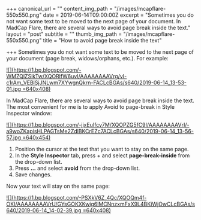 +++
canonical_url = ""
content_img_path = "/images/mcapflare-550x550.png"
date = 2019-06-14T09:00:00Z
excerpt = "Sometimes you do not want some text to be moved to the next page of your document. In MadCap Flare, there are several ways to avoid page break inside the text."
layout = "post"
subtitle = ""
thumb_img_path = "/images/mcapflare-550x550.png"
title = "How to avoid page break inside the text"

+++
Sometimes you do not want some text to be moved to the next page of your document (page break, widows/orphans, etc.). For example:

[![](https://1.bp.blogspot.com/-WMZQlZSikTw/XQORlfW6uvI/AAAAAAAAVrg/vI-c1rAm_VEBlSjJNLwm7XYwgnQkrn-FACLcBGAs/s640/2019-06-14_13-53-01.jpg =640x408)](https://1.bp.blogspot.com/-WMZQlZSikTw/XQORlfW6uvI/AAAAAAAAVrg/vI-c1rAm_VEBlSjJNLwm7XYwgnQkrn-FACLcBGAs/s1600/2019-06-14_13-53-01.jpg)

  
In MadCap Flare, there are several ways to avoid page break inside the text. The most convenient for me is to apply Avoid to page-break in Style Inspector window:

[![](https://1.bp.blogspot.com/-jjxEuIfcv7M/XQOPZG5fC9I/AAAAAAAAVrI/-a9woZKapisHLPAGTsMe2ZdlBKCrEZc7ACLcBGAs/s640/2019-06-14_13-56-57.jpg =640x454)](https://1.bp.blogspot.com/-jjxEuIfcv7M/XQOPZG5fC9I/AAAAAAAAVrI/-a9woZKapisHLPAGTsMe2ZdlBKCrEZc7ACLcBGAs/s1600/2019-06-14_13-56-57.jpg)

1. Position the cursor at the text that you want to stay on the same page.
2. In the **Style Inspector** tab, press + and select **page-break-inside** from the drop-down list.
3. Press **...** and select **avoid** from the drop-down list.
4. Save changes.

Now your text will stay on the same page:

[![](https://1.bp.blogspot.com/-PSXkV6Z_4Qc/XQOQm4f-OKI/AAAAAAAAVrU/GYsGOKXKwig6lMCNnzxmFxX9L4BKiWjOwCLcBGAs/s640/2019-06-14_14-02-39.jpg =640x408)](https://1.bp.blogspot.com/-PSXkV6Z_4Qc/XQOQm4f-OKI/AAAAAAAAVrU/GYsGOKXKwig6lMCNnzxmFxX9L4BKiWjOwCLcBGAs/s1600/2019-06-14_14-02-39.jpg)